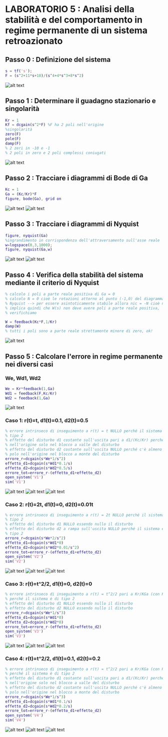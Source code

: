 # LABORATORIO 5 : Analisi della stabilità e del comportamento in regime permanente di un sistema retroazionato

## Passo 0 : Definizione del sistema

```Matlab
s = tf('s');
F = (s^2+11*s+10)/(s^4+4*s^3+8*s^2)
```
![alt text](https://github.com/lorenzobellino/Controlli-Automatici/blob/master/Laboratori/LAB05/img/passo0.JPG)

## Passo 1 : Determinare il guadagno stazionario e singolarità
```Matlab
Kr = 1
Kf = dcgain(s^2*F) %F ha 2 poli nell'origine
%singolarità
zero(F)
pole(F)
damp(F)
% 2 zeri in -10 e -1
% 2 poli in zero e 2 poli complessi coniugati
```
![alt text](https://github.com/lorenzobellino/Controlli-Automatici/blob/master/Laboratori/LAB05/img/passo1.JPG)

## Passo 2 : Tracciare i diagrammi di Bode di Ga
```Matlab
Kc = 1
Ga = (Kc/Kr)*F
figure, bode(Ga), grid on
```
![alt text](https://github.com/lorenzobellino/Controlli-Automatici/blob/master/Laboratori/LAB05/img/Ga_passo2.JPG)
![alt text](https://github.com/lorenzobellino/Controlli-Automatici/blob/master/Laboratori/LAB05/img/passo2.JPG)

## Passo 3 : Tracciare i diagrammi di Nyquist
```Matlab
figure, nyquist(Ga)
%ingrandimento in corrispondenza dell'attraversamento sull'asse reale
w=logspace(0,3,1000);
figure, nyquist(Ga,w)
```
![alt text](https://github.com/lorenzobellino/Controlli-Automatici/blob/master/Laboratori/LAB05/img/passo3.JPG)
![alt text](https://github.com/lorenzobellino/Controlli-Automatici/blob/master/Laboratori/LAB05/img/passo3_ingrandito.JPG)

## Passo 4 : Verifica della stabilità del sistema mediante il criterio di Nyquist
```Matlab
% calcolo i poli a parte reale positiva di Ga = 0
% calcolo N = 0 cioè le rotazioni attorno al punto (-1,0) del diagramma di
% Nyquist --> per essere asintoticamente stabile allora nic = -N cioè nic=0
% implica quindi che W(s) non deve avere poli a parte reale positiva,
% verifichiamo

W = feedback(Kc*F,1/Kr)
damp(W)
% tutti i poli sono a parte reale strettamente minore di zero, ok!
```
![alt text](https://github.com/lorenzobellino/Controlli-Automatici/blob/master/Laboratori/LAB05/img/passo4.JPG)

## Passo 5 : Calcolare l'errore in regime permanente nei diversi casi
### We, Wd1, Wd2
```Matlab
We = Kr*feedback(1,Ga)
Wd1 = feedback(F,Kc/Kr)
Wd2 = feedback(1,Ga)
```
![alt text](https://github.com/lorenzobellino/Controlli-Automatici/blob/master/Laboratori/LAB05/img/passo4.JPG)
### Caso 1: r(t)=t, d1(t)=0.1, d2(t)=0.5
```Matlab
% errore intrinseco di inseguimento a r(t) = t NULLO perché il sistema è di
% tipo 2
% effetto del disturbo d1 costante sull'uscita pari a d1/(Kc/Kr) perché ci sono poli
% nell'origine solo nel blocco a valle del disturbo
% effetto del disturbo d2 costante sull'uscita NULLO perché c'è almeno un
% polo nell'origine nel blocco a monte del disturbo
errore_r=dcgain(s*We*1/s^2)
effetto_d1=dcgain(s*Wd1*0.1/s)
effetto_d2=dcgain(s*Wd2*0.5/s)
errore_tot=errore_r-(effetto_d1+effetto_d2)
open_system('V1')
sim('V1')
```
![alt text](https://github.com/lorenzobellino/Controlli-Automatici/blob/master/Laboratori/LAB05/img/V1.JPG)
![alt text](https://github.com/lorenzobellino/Controlli-Automatici/blob/master/Laboratori/LAB05/img/scopeV1.JPG)
![alt text](https://github.com/lorenzobellino/Controlli-Automatici/blob/master/Laboratori/LAB05/img/caso1.JPG)
### Caso 2: r(t)=2t, d1(t)=0, d2(t)=0.01t
```Matlab
% errore intrinseco di inseguimento a r(t) = 2t NULLO perché il sistema è di
% tipo 2
% effetto del disturbo d1 NULLO essendo nullo il disturbo
% effetto del disturbo d2 a rampa sull'uscita NULLO perché il sistema è di
% tipo 2
errore_r=dcgain(s*We*2/s^2)
effetto_d1=dcgain(s*Wd1*0)
effetto_d2=dcgain(s*Wd2*0.01/s^2)
errore_tot=errore_r-(effetto_d1+effetto_d2)
open_system('V2')
sim('V2')
```
![alt text](https://github.com/lorenzobellino/Controlli-Automatici/blob/master/Laboratori/LAB05/img/V2.JPG)
![alt text](https://github.com/lorenzobellino/Controlli-Automatici/blob/master/Laboratori/LAB05/img/scopeV2.JPG)
![alt text](https://github.com/lorenzobellino/Controlli-Automatici/blob/master/Laboratori/LAB05/img/caso2.JPG)
### Caso 3: r(t)=t^2/2, d1(t)=0, d2(t)=0
```Matlab
% errore intrinseco di inseguimento a r(t) = t^2/2 pari a Kr/KGa (con KGa = Kc*Kf/Kr)
% perché il sistema è di tipo 2
% effetto del disturbo d1 NULLO essendo nullo il disturbo
% effetto del disturbo d2 NULLO essendo nullo il disturbo
errore_r=dcgain(s*We*1/s^3)
effetto_d1=dcgain(s*Wd1*0)
effetto_d2=dcgain(s*Wd2*0)
errore_tot=errore_r-(effetto_d1+effetto_d2)
open_system('V3')
sim('V3')
```
![alt text](https://github.com/lorenzobellino/Controlli-Automatici/blob/master/Laboratori/LAB05/img/V3.JPG)
![alt text](https://github.com/lorenzobellino/Controlli-Automatici/blob/master/Laboratori/LAB05/img/scopeV3.JPG)
![alt text](https://github.com/lorenzobellino/Controlli-Automatici/blob/master/Laboratori/LAB05/img/caso3.JPG)
### Caso 4: r(t)=t^2/2, d1(t)=0.1, d2(t)=0.2
```Matlab
% errore intrinseco di inseguimento a r(t) = t^2/2 pari a Kr/KGa (con KGa = Kc*Kf/Kr)
% perché il sistema è di tipo 2
% effetto del disturbo d1 costante sull'uscita pari a d1/(Kc/Kr) perché ci sono poli
% nell'origine solo nel blocco a valle del disturbo
% effetto del disturbo d2 costante sull'uscita NULLO perché c'è almeno un
% polo nell'origine nel blocco a monte del disturbo
errore_r=dcgain(s*We*1/s^3)
effetto_d1=dcgain(s*Wd1*0.1/s)
effetto_d2=dcgain(s*Wd2*0.2/s)
errore_tot=errore_r-(effetto_d1+effetto_d2)
open_system('V4')
sim('V4')
```
![alt text](https://github.com/lorenzobellino/Controlli-Automatici/blob/master/Laboratori/LAB05/img/V4.JPG)
![alt text](https://github.com/lorenzobellino/Controlli-Automatici/blob/master/Laboratori/LAB05/img/scopeV4.JPG)
![alt text](https://github.com/lorenzobellino/Controlli-Automatici/blob/master/Laboratori/LAB05/img/caso4.JPG)
